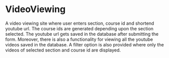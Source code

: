 # VideoViewing
A video viewing site where user enters section, course id and shortend youtube url. The course ids are generated depending upon the section selected. The youtube url gets saved in the database after submitting the form. Moreover, there is also a functionality for viewing all the youtube videos saved in the database. A filter option is also provided where only the videos of selected section and course id are displayed.
